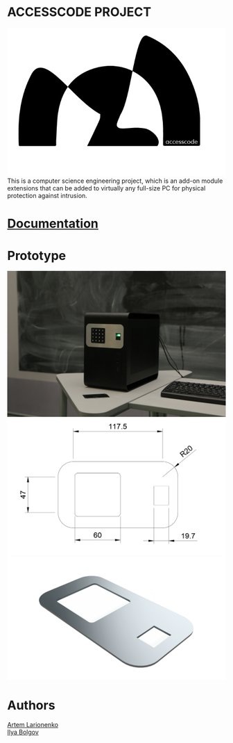 # ACCESSCODE PROJECT
![logotip](https://github.com/lrrrtm/ACCESSCODE/blob/main/Logo.png)
This is a computer science engineering project, which is an add-on module
extensions that can be added to virtually any full-size PC for physical protection against intrusion.

# [Documentation](https://github.com/lrrrtm/ACCESSCODE/blob/main/Documentation.pdf)

# Prototype
![Фото](https://github.com/lrrrtm/ACCESSCODE/blob/main/prototypePicture.jpg)
![](https://github.com/lrrrtm/ACCESSCODE/blob/main/developing/figure1.png)
![](https://github.com/lrrrtm/ACCESSCODE/blob/main/developing/visualization3.png)

# Authors
[Artem Larionenko](https://github.com/lrrrtm)  
[Ilya Bolgov](https://github.com/etozhebolgov)
